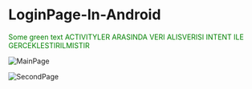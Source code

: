 # LoginPage-In-Android
<font color="green"> Some green text </font>
<span style="color: green">ACTIVITYLER ARASINDA VERI ALISVERISI INTENT ILE GERCEKLESTIRILMISTIR </span>



![MainPage](https://user-images.githubusercontent.com/64737567/223244045-82eb75c8-4f07-4113-99a1-1893ae3d3098.png)

![SecondPage](https://user-images.githubusercontent.com/64737567/223244091-7eae078a-51d6-491f-81f9-11ef08cc96f6.png)
